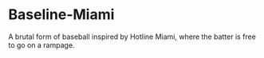 # Baseline-Miami
A brutal form of baseball inspired by Hotline Miami, where the batter is free to go on a rampage.

